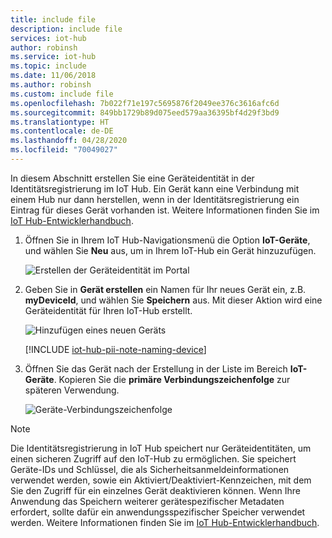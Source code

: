 ```yaml
---
title: include file
description: include file
services: iot-hub
author: robinsh
ms.service: iot-hub
ms.topic: include
ms.date: 11/06/2018
ms.author: robinsh
ms.custom: include file
ms.openlocfilehash: 7b022f71e197c5695876f2049ee376c3616afc6d
ms.sourcegitcommit: 849bb1729b89d075eed579aa36395bf4d29f3bd9
ms.translationtype: HT
ms.contentlocale: de-DE
ms.lasthandoff: 04/28/2020
ms.locfileid: "70049027"
---
```

<!-- put the ## header in the file that includes this file -->

In diesem Abschnitt erstellen Sie eine Geräteidentität in der Identitätsregistrierung im IoT Hub. Ein Gerät kann eine Verbindung mit einem Hub nur dann herstellen, wenn in der Identitätsregistrierung ein Eintrag für dieses Gerät vorhanden ist. Weitere Informationen finden Sie im [IoT Hub-Entwicklerhandbuch](../articles/iot-hub/iot-hub-devguide-identity-registry.md#identity-registry-operations).

1. Öffnen Sie in Ihrem IoT Hub-Navigationsmenü die Option **IoT-Geräte**, und wählen Sie **Neu** aus, um in Ihrem IoT-Hub ein Gerät hinzuzufügen.

    ![Erstellen der Geräteidentität im Portal](./media/iot-hub-include-create-device/create-identity-portal-vs2019.png)

1. Geben Sie in **Gerät erstellen** ein Namen für Ihr neues Gerät ein, z.B. **myDeviceId**, und wählen Sie **Speichern** aus. Mit dieser Aktion wird eine Geräteidentität für Ihren IoT-Hub erstellt.

   ![Hinzufügen eines neuen Geräts](./media/iot-hub-include-create-device/create-a-device-vs2019.png)

   [!INCLUDE [iot-hub-pii-note-naming-device](iot-hub-pii-note-naming-device.md)]

1. Öffnen Sie das Gerät nach der Erstellung in der Liste im Bereich **IoT-Geräte**. Kopieren Sie die **primäre Verbindungszeichenfolge** zur späteren Verwendung.

    ![Geräte-Verbindungszeichenfolge](./media/iot-hub-include-create-device/device-details-vs2019.png)

> [!NOTE]
> Die Identitätsregistrierung in IoT Hub speichert nur Geräteidentitäten, um einen sicheren Zugriff auf den IoT-Hub zu ermöglichen. Sie speichert Geräte-IDs und Schlüssel, die als Sicherheitsanmeldeinformationen verwendet werden, sowie ein Aktiviert/Deaktiviert-Kennzeichen, mit dem Sie den Zugriff für ein einzelnes Gerät deaktivieren können. Wenn Ihre Anwendung das Speichern weiterer gerätespezifischer Metadaten erfordert, sollte dafür ein anwendungsspezifischer Speicher verwendet werden. Weitere Informationen finden Sie im [IoT Hub-Entwicklerhandbuch](../articles/iot-hub/iot-hub-devguide-identity-registry.md).

